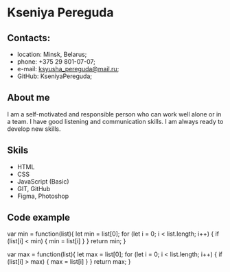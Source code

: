 # Kseniya Pereguda

## Contacts:

* location: Minsk, Belarus;
* phone: +375 29 801-07-07;
* e-mail: ksyusha_pereguda@mail.ru;
* GitHub: KseniyaPereguda;

## About me

I am a self-motivated and responsible person who can work well alone or in a team. I have good listening and communication skills. I am always ready to develop new skills.

## Skils

* HTML
* CSS
* JavaScript (Basic)
* GIT, GitHub
* Figma, Photoshop

## Code example 

var min = function(list){
    let min = list[0];
    for (let i = 0; i < list.length; i++) {
      if (list[i] < min) {
        min = list[i]
      }
    }
    return min;
}

var max = function(list){
    let max = list[0];
    for (let i = 0; i < list.length; i++) {
      if (list[i] > max) {
        max = list[i]
      }
    }
    return max;
}
